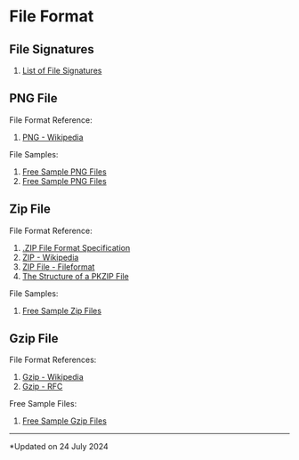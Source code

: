 # File Format

## File Signatures

1. [List of File Signatures](https://en.wikipedia.org/wiki/List_of_file_signatures)

## PNG File

File Format Reference:
1. [PNG - Wikipedia](https://en.wikipedia.org/wiki/PNG)

File Samples:
1. [Free Sample PNG Files](https://file-examples.com/index.php/sample-images-download/sample-png-download/)
1. [Free Sample PNG Files](https://sample-videos.com/download-sample-png-image.php)

## Zip File

File Format Reference:
1. [.ZIP File Format Specification](https://pkware.cachefly.net/webdocs/casestudies/APPNOTE.TXT)
1. [ZIP - Wikipedia](https://en.wikipedia.org/wiki/ZIP_(file_format))
1. [ZIP File - Fileformat](https://docs.fileformat.com/compression/zip/)
1. [The Structure of a PKZIP File](https://users.cs.jmu.edu/buchhofp/forensics/formats/pkzip.html)

File Samples:
1. [Free Sample Zip Files](https://file-examples.com/index.php/text-files-and-archives-download/)

## Gzip File

File Format References:
1. [Gzip - Wikipedia](https://en.wikipedia.org/wiki/Gzip)
1. [Gzip - RFC](https://datatracker.ietf.org/doc/html/rfc1952.html)

Free Sample Files:
1. [Free Sample Gzip Files](https://getsamplefiles.com/sample-archive-files/gzip)

***

*Updated on 24 July 2024

